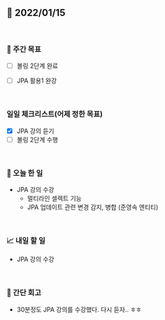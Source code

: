 ## 📅 2022/01/15

<br/>

### 🏹 주간 목표

- [ ] 볼링 2단계 완료
- [ ] JPA 활용1 완강


<br/>

### 일일 체크리스트(어제 정한 목표)

- [x] JPA 강의 듣기
- [ ] 볼링 2단계 수행

<br/>

### 💯 오늘 한 일

- JPA 강의 수강
  - 멀티라인 셀렉트 기능
  - JPA 업데이트 관련 변경 감지, 병합 (준영속 엔티티) 

<br/>

### 📈 내일 할 일

- JPA 강의 수강

<br/>

### 🧐 간단 회고

- 30분정도 JPA 강의를 수강했다. 다시 듣자.. ㅎㅎ